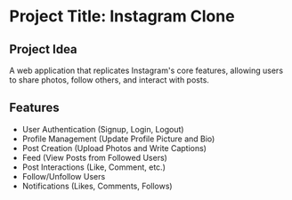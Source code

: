 # Project Title: Instagram Clone
## Project Idea
A web application that replicates Instagram's core features, allowing users to share photos, follow others, and interact with posts.

## Features
- User Authentication (Signup, Login, Logout)
- Profile Management (Update Profile Picture and Bio)
- Post Creation (Upload Photos and Write Captions)
- Feed (View Posts from Followed Users)
- Post Interactions (Like, Comment, etc.)
- Follow/Unfollow Users
- Notifications (Likes, Comments, Follows)
